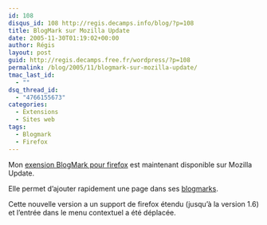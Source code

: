 ```yaml
---
id: 108
disqus_id: 108 http://regis.decamps.info/blog/?p=108
title: BlogMark sur Mozilla Update
date: 2005-11-30T01:19:02+00:00
author: Régis
layout: post
guid: http://regis.decamps.free.fr/wordpress/?p=108
permalink: /blog/2005/11/blogmark-sur-mozilla-update/
tmac_last_id:
  - ""
dsq_thread_id:
  - "4766155673"
categories:
  - Extensions
  - Sites web
tags:
  - Blogmark
  - Firefox
---
```

Mon [exension BlogMark pour firefox](https://addons.mozilla.org/extensions/moreinfo.php?id=1487) est maintenant disponible sur Mozilla Update.

Elle permet d’ajouter rapidement une page dans ses [blogmarks](http://blogmarks.net/).

Cette nouvelle version a un support de firefox étendu (jusqu’à la version 1.6) et l’entrée dans le menu contextuel a été déplacée.
